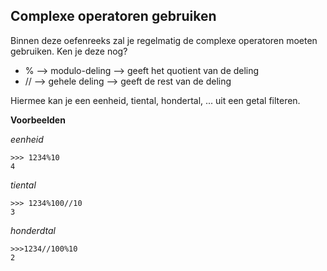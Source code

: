 ## Complexe operatoren gebruiken

Binnen deze oefenreeks zal je regelmatig de complexe operatoren moeten gebruiken. Ken je deze nog?


- % --> modulo-deling --> geeft het quotient van de deling
- // --> gehele deling --> geeft de rest van de deling


Hiermee kan je een eenheid, tiental, hondertal, ... uit een getal filteren.

**Voorbeelden**

*eenheid*
```
>>> 1234%10
4
```
*tiental*
```
>>> 1234%100//10
3
```

*honderdtal*
```
>>>1234//100%10
2
```